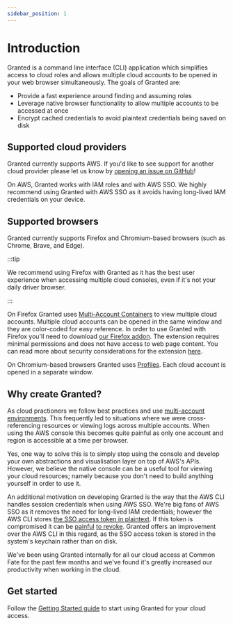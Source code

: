 ```yaml
---
sidebar_position: 1
---
```


# Introduction

Granted is a command line interface (CLI) application which simplifies access to cloud roles and allows multiple cloud accounts to be opened in your web browser simultaneously. The goals of Granted are:

- Provide a fast experience around finding and assuming roles
- Leverage native browser functionality to allow multiple accounts to be accessed at once
- Encrypt cached credentials to avoid plaintext credentials being saved on disk

## Supported cloud providers

Granted currently supports AWS. If you'd like to see support for another cloud provider please let us know by [opening an issue on GitHub](https://github.com/common-fate/granted/issues)!

On AWS, Granted works with IAM roles and with AWS SSO. We highly recommend using Granted with AWS SSO as it avoids having long-lived IAM credentials on your device.

## Supported browsers

Granted currently supports Firefox and Chromium-based browsers (such as Chrome, Brave, and Edge).

:::tip

We recommend using Firefox with Granted as it has the best user experience when accessing multiple cloud consoles, even if it's not your daily driver browser.

:::

On Firefox Granted uses [Multi-Account Containers](https://support.mozilla.org/en-US/kb/containers) to view multiple cloud accounts. Multiple cloud accounts can be opened in the same window and they are color-coded for easy reference. In order to use Granted with Firefox you'll need to download [our Firefox addon](https://addons.mozilla.org/en-GB/firefox/addon/granted/). The extension requires minimal permissions and does not have access to web page content. You can read more about security considerations for the extension [here](/granted/security).

On Chromium-based browsers Granted uses [Profiles](https://support.google.com/chrome/answer/2364824). Each cloud account is opened in a separate window.

## Why create Granted?

As cloud practioners we follow best practices and use [multi-account environments](https://aws.amazon.com/organizations/getting-started/best-practices/). This frequently led to situations where we were cross-referencing resources or viewing logs across multiple accounts. When using the AWS console this becomes quite painful as only one account and region is accessible at a time per browser.

Yes, one way to solve this is to simply stop using the console and develop your own abstractions and visualisation layer on top of AWS's APIs. However, we believe the native console can be a useful tool for viewing your cloud resources; namely because you don't need to build anything yourself in order to use it.

An additional motivation on developing Granted is the way that the AWS CLI handles session credentials when using AWS SSO. We're big fans of AWS SSO as it removes the need for long-lived IAM credentials; however the AWS CLI stores [the SSO access token in plaintext](https://aws.amazon.com/premiumsupport/knowledge-center/sso-temporary-credentials/). If this token is compromised it can be [painful](https://stackoverflow.com/questions/65848394/how-to-revoke-a-user-session-when-using-aws-sso) [to revoke](https://blog.christophetd.fr/phishing-for-aws-credentials-via-aws-sso-device-code-authentication/#Containment_8211_revoking_AWS_SSO_access_tokens). Granted offers an improvement over the AWS CLI in this regard, as the SSO access token is stored in the system's keychain rather than on disk.

We've been using Granted internally for all our cloud access at Common Fate for the past few months and we've found it's greatly increased our productivity when working in the cloud.

## Get started

Follow the [Getting Started guide](/granted/getting-started) to start using Granted for your cloud access.
